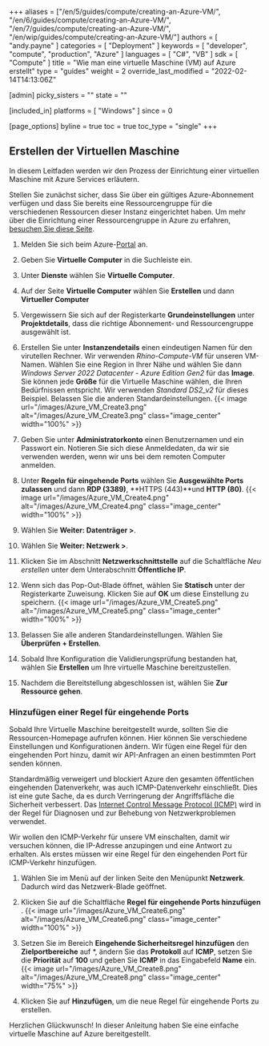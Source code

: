 ﻿+++
aliases = ["/en/5/guides/compute/creating-an-Azure-VM/", "/en/6/guides/compute/creating-an-Azure-VM/", "/en/7/guides/compute/creating-an-Azure-VM/", "/en/wip/guides/compute/creating-an-Azure-VM/"]
authors = [ "andy.payne" ]
categories = [ "Deployment" ]
keywords = [ "developer", "compute", "production", "Azure" ]
languages = [ "C#", "VB" ]
sdk = [ "Compute" ]
title = "Wie man eine virtuelle Maschine (VM) auf Azure erstellt"
type = "guides"
weight = 2
override_last_modified = "2022-02-14T14:13:06Z"

[admin]
picky_sisters = ""
state = ""

[included_in]
platforms = [ "Windows" ]
since = 0

[page_options]
byline = true
toc = true
toc_type = "single"
+++

## Erstellen der Virtuellen Maschine

In diesem Leitfaden werden wir den Prozess der Einrichtung einer virtuellen Maschine mit Azure Services erläutern.

Stellen Sie zunächst sicher, dass Sie über ein gültiges Azure-Abonnement verfügen und dass Sie bereits eine Ressourcengruppe für die verschiedenen Ressourcen dieser Instanz eingerichtet haben. Um mehr über die Einrichtung einer Ressourcengruppe in Azure zu erfahren, [besuchen Sie diese Seite](https://docs.microsoft.com/de-de/azure/azure-resource-manager/management/manage-resource-groups-portal).

1. Melden Sie sich beim Azure-[Portal](https://portal.azure.com/#home) an.

1. Geben Sie **Virtuelle Computer** in die Suchleiste ein.

1. Unter **Dienste** wählen Sie **Virtuelle Computer**.

1. Auf der Seite **Virtuelle Computer** wählen Sie **Erstellen** und dann **Virtueller Computer**

1. Vergewissern Sie sich auf der Registerkarte **Grundeinstellungen** unter **Projektdetails**, dass die richtige Abonnement- und Ressourcengruppe ausgewählt ist.

1. Erstellen Sie unter **Instanzendetails** einen eindeutigen Namen für den virutellen Rechner. Wir verwenden *Rhino-Compute-VM* für unseren VM-Namen. Wählen Sie eine Region in Ihrer Nähe und wählen Sie dann *Windows Server 2022 Datacenter - Azure Edition Gen2* für das **Image**. Sie können jede **Größe** für die Virtuelle Maschine wählen, die Ihren Bedürfnissen entspricht. Wir verwenden *Standard DS2_v2* für dieses Beispiel. Belassen Sie die anderen Standardeinstellungen.
{{< image url="/images/Azure_VM_Create3.png" alt="/images/Azure_VM_Create3.png" class="image_center" width="100%" >}}

1. Geben Sie unter **Administratorkonto** einen Benutzernamen und ein Passwort ein. Notieren Sie sich diese Anmeldedaten, da wir sie verwenden werden, wenn wir uns bei dem remoten Computer anmelden.

1. Unter **Regeln für eingehende Ports** wählen Sie **Ausgewählte Ports zulassen** und dann **RDP (3389)**, **HTTPS (443)**und **HTTP (80)**.
{{< image url="/images/Azure_VM_Create4.png" alt="/images/Azure_VM_Create4.png" class="image_center" width="100%" >}}

1. Wählen Sie **Weiter: Datenträger >**.

1. Wählen Sie **Weiter: Netzwerk >**.

1. Klicken Sie im Abschnitt **Netzwerkschnittstelle** auf die Schaltfläche *Neu erstellen* unter dem Unterabschnitt **Öffentliche IP**.

1. Wenn sich das Pop-Out-Blade öffnet, wählen Sie **Statisch** unter der Registerkarte Zuweisung. Klicken Sie auf **OK** um diese Einstellung zu speichern.
{{< image url="/images/Azure_VM_Create5.png" alt="/images/Azure_VM_Create5.png" class="image_center" width="100%" >}}

1. Belassen Sie alle anderen Standardeinstellungen. Wählen Sie **Überprüfen + Erstellen**.

1. Sobald Ihre Konfiguration die Validierungsprüfung bestanden hat, wählen Sie **Erstellen** um Ihre virtuelle Maschine bereitzustellen.

1. Nachdem die Bereitstellung abgeschlossen ist, wählen Sie **Zur Ressource gehen**.

### Hinzufügen einer Regel für eingehende Ports

Sobald Ihre Virtuelle Maschine bereitgestellt wurde, sollten Sie die Ressourcen-Homepage aufrufen können. Hier können Sie verschiedene Einstellungen und Konfigurationen ändern. Wir fügen eine Regel für den eingehenden Port hinzu, damit wir API-Anfragen an einen bestimmten Port senden können.

Standardmäßig verweigert und blockiert Azure den gesamten öffentlichen eingehenden Datenverkehr, was auch ICMP-Datenverkehr einschließt. Dies ist eine gute Sache, da es durch Verringerung der Angriffsfläche die Sicherheit verbessert. Das [Internet Control Message Protocol (ICMP)](https://en.wikipedia.org/wiki/Internet_Control_Message_Protocol) wird in der Regel für Diagnosen und zur Behebung von Netzwerkproblemen verwendet. 

Wir wollen den ICMP-Verkehr für unsere VM einschalten, damit wir versuchen können, die IP-Adresse anzupingen und eine Antwort zu erhalten. Als erstes müssen wir eine Regel für den eingehenden Port für ICMP-Verkehr hinzufügen. 

1. Wählen Sie im Menü auf der linken Seite den Menüpunkt **Netzwerk**. Dadurch wird das Netzwerk-Blade geöffnet.

1. Klicken Sie auf die Schaltfläche **Regel für eingehende Ports hinzufügen** .
{{< image url="/images/Azure_VM_Create6.png" alt="/images/Azure_VM_Create6.png" class="image_center" width="100%" >}}

1. Setzen Sie im Bereich **Eingehende Sicherheitsregel hinzufügen** den **Zielportbereiche** auf *, ändern Sie das **Protokoll** auf **ICMP**, setzen Sie die **Priorität** auf **100** und geben Sie **ICMP** in das Eingabefeld **Name** ein.
{{< image url="/images/Azure_VM_Create8.png" alt="/images/Azure_VM_Create8.png" class="image_center" width="75%" >}}

1. Klicken Sie auf **Hinzufügen**, um die neue Regel für eingehende Ports zu erstellen.

Herzlichen Glückwunsch! In dieser Anleitung haben Sie eine einfache virtuelle Maschine auf Azure bereitgestellt.